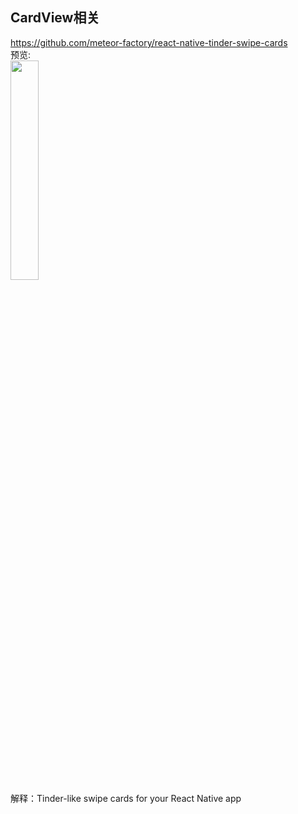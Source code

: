 ## CardView相关<br>
https://github.com/meteor-factory/react-native-tinder-swipe-cards<br>
预览:<br>
<img src="https://github.com/meteor-factory/react-native-tinder-swipe-cards/raw/master/screenshots/swiper-cards.gif" width="30%"/>
<br>
解释：Tinder-like swipe cards for your React Native app
<br>
